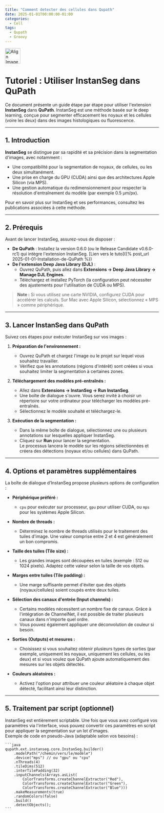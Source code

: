```yaml
---
title: "Comment detecter des cellules dans Qupath"
date: 2025-01-01T00:00:00-01:00
categories:
  - Cell
tags:
  - Qupath
  - Groovy
---
```


<img src="{{ site.baseurl }}/assets/images/align.svg" alt="Align Image" width="50">

# Tutoriel : Utiliser InstanSeg dans QuPath

Ce document présente un guide étape par étape pour utiliser l'extension **InstanSeg** dans **QuPath**. InstanSeg est une méthode basée sur le deep learning, conçue pour segmenter efficacement les noyaux et les cellules (voire les deux) dans des images histologiques ou fluorescence.

---

## 1. Introduction

**InstanSeg** se distingue par sa rapidité et sa précision dans la segmentation d'images, avec notamment :
- Une compatibilité pour la segmentation de noyaux, de cellules, ou les deux simultanément.
- Une prise en charge du GPU (CUDA) ainsi que des architectures Apple Silicon (via MPS).
- Une gestion automatique du redimensionnement pour respecter la résolution d'entraînement du modèle (par exemple 0.5 µm/px).

Pour en savoir plus sur InstanSeg et ses performances, consultez les publications associées à cette méthode.

---

## 2. Prérequis

Avant de lancer InstanSeg, assurez-vous de disposer :
- **De QuPath** : Installez la version 0.6.0 (ou le Release Candidate v0.6.0-rc1) qui intègre l'extension InstanSeg.
  [Lien vers le tuto]({% post_url 2025-01-01-Installation-de-QuPath %})
- **De l'extension Deep Java Library (DJL)** :  
  - Ouvrez QuPath, puis allez dans **Extensions → Deep Java Library → Manage DJL Engines**.
  - Téléchargez et installez PyTorch (la configuration peut nécessiter des ajustements pour l'utilisation de CUDA ou MPS).

> **Note :** Si vous utilisez une carte NVIDIA, configurez CUDA pour accélérer les calculs. Sur Mac avec Apple Silicon, sélectionnez « MPS » comme périphérique.

---

## 3. Lancer InstanSeg dans QuPath

Suivez ces étapes pour exécuter InstanSeg sur vos images :

1. **Préparation de l'environnement :**  
   - Ouvrez QuPath et chargez l'image ou le projet sur lequel vous souhaitez travailler.
   - Vérifiez que les annotations (régions d'intérêt) sont créées si vous souhaitez limiter la segmentation à certaines zones.

2. **Téléchargement des modèles pré-entraînés :**  
   - Allez dans **Extensions → InstanSeg → Run InstanSeg**.
   - Une boîte de dialogue s'ouvre. Vous serez invité à choisir un répertoire sur votre ordinateur pour télécharger les modèles pré-entraînés.
   - Sélectionnez le modèle souhaité et téléchargez-le.

3. **Exécution de la segmentation :**  
   - Dans la même boîte de dialogue, sélectionnez une ou plusieurs annotations sur lesquelles appliquer InstanSeg.
   - Cliquez sur **Run** pour lancer la segmentation.  
   Le processus lancera le modèle sur les régions sélectionnées et créera des détections (noyaux et/ou cellules) dans QuPath.

---

## 4. Options et paramètres supplémentaires

La boîte de dialogue d’InstanSeg propose plusieurs options de configuration :

- **Périphérique préféré :**  
  - `cpu` pour exécuter sur processeur, `gpu` pour utiliser CUDA, ou `mps` pour les systèmes Apple Silicon.

- **Nombre de threads :**  
  - Déterminez le nombre de threads utilisés pour le traitement des tuiles d'image. Une valeur comprise entre 2 et 4 est généralement un bon compromis.

- **Taille des tuiles (Tile size) :**  
  - Les grandes images sont découpées en tuiles (exemple : 512 ou 1024 pixels). Adaptez cette valeur selon la taille de vos objets.

- **Marges entre tuiles (Tile padding) :**  
  - Une marge suffisante permet d'éviter que des objets (noyaux/cellules) soient coupés entre deux tuiles.

- **Sélection des canaux d'entrée (Input channels) :**  
  - Certains modèles nécessitent un nombre fixe de canaux. Grâce à l'intégration de ChannelNet, il est possible de traiter plusieurs canaux dans n'importe quel ordre.
  - Vous pouvez également appliquer une déconvolution de couleur si besoin.

- **Sorties (Outputs) et mesures :**  
  - Choisissez si vous souhaitez obtenir plusieurs types de sorties (par exemple, uniquement les noyaux, uniquement les cellules, ou les deux) et si vous voulez que QuPath ajoute automatiquement des mesures sur les objets détectés.
  
- **Couleurs aléatoires :**  
  - Activez l'option pour attribuer une couleur aléatoire à chaque objet détecté, facilitant ainsi leur distinction.

---

## 5. Traitement par script (optionnel)

InstanSeg est entièrement scriptable. Une fois que vous avez configuré vos paramètres via l'interface, vous pouvez convertir ces paramètres en script pour appliquer la segmentation sur un lot d'images.  
Exemple de code en pseudo-Java (adaptable selon vos besoins) :

    ```java
    qupath.ext.instanseg.core.InstanSeg.builder()
        .modelPath("/chemin/vers/le/modèle")
        .device("mps") // ou "gpu" ou "cpu"
        .nThreads(4)
        .tileDims(512)
        .interTilePadding(32)
        .inputChannels(Arrays.asList(
            ColorTransforms.createChannelExtractor("Red"),
            ColorTransforms.createChannelExtractor("Green"),
            ColorTransforms.createChannelExtractor("Blue")))
        .makeMeasurements(true)
        .randomColors(false)
        .build()
        .detectObjects();
    ```
